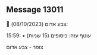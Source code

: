 ## Message 13011

🔴 צבע אדום (08/10/2023):

15:59:
• עוטף עזה: כיסופים (15 שניות)

צופר - צבע אדום

